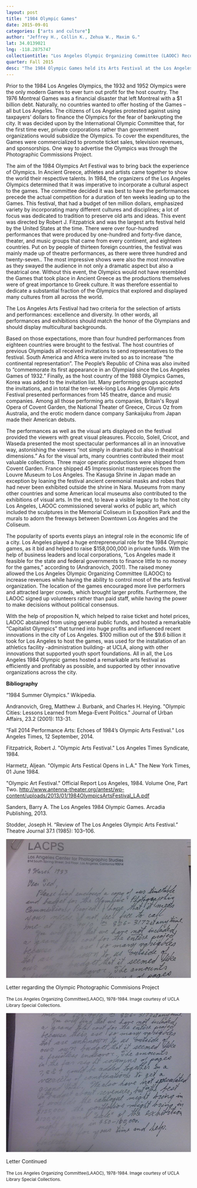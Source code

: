 ```yaml
---
layout: post
title: "1984 Olympic Games"
date: 2015-09-01
categories: ["arts and culture"]
author: "Jeffrey H., Collin K., Zehua W., Maxim G."
lat: 34.0139021
lng: -118.2875747
collectiontitle: "Los Angeles Olympic Organizing Committee (LAOOC) Records, 1978-1984"
quarter: Fall 2015
desc: "The 1984 Olympic Games held its Arts Festival at the Los Angeles Memorial Coliseum."
---
```

Prior to the 1984 Los Angeles Olympics, the 1932 and 1952 Olympics were the only modern Games to ever turn out profit for the host country. The 1976 Montreal Games was a financial disaster that left Montreal with a $1 billion debt. Naturally, no countries wanted to offer hosting of the Games – all but Los Angeles. The citizens of Los Angeles protested against using taxpayers’ dollars to finance the Olympics for the fear of bankrupting the city. It was decided upon by the International Olympic Committee that, for the first time ever, private corporations rather than government organizations would subsidize the Olympics. To cover the expenditures, the Games were commercialized to promote ticket sales, television revenues, and sponsorships. One way to advertise the Olympics was through the Photographic Commissions Project.

The aim of the 1984 Olympics Art Festival was to bring back the experience of Olympics. In Ancient Greece, athletes and artists came together to show the world their respective talents. In 1984, the organizers of the Los Angeles Olympics determined that it was imperative to incorporate a cultural aspect to the games. The committee decided it was best to have the performances precede the actual competition for a duration of ten weeks leading up to the Games. This festival, that had a budget of ten million dollars, emphasized variety by incorporating many different cultures and disciplines; a lot of focus was dedicated to tradition to preserve old arts and ideas. This event was directed by Robert J. Fitzpatrick and was the largest arts festival held by the United States at the time. There were over four-hundred performances that were produced by one-hundred and forty-five dance, theater, and music groups that came from every continent, and eighteen countries. Put on by people of thirteen foreign countries, the festival was mainly made up of theatre performances, as there were three hundred and twenty-seven.. The most impressive shows were also the most innovative as they swayed the audience in not only a dramatic aspect but also a theatrical one. Without this event, the Olympics would not have resembled the Games that took place in Ancient Greece as the productions themselves were of great importance to Greek culture. It was therefore essential to dedicate a substantial fraction of the Olympics that explored and displayed many cultures from all across the world.

The Los Angeles Arts Festival had two criteria for the selection of artists and performances:  excellence and diversity. In other words, all performances and exhibitions should match the honor of the Olympians and should display multicultural backgrounds. 

Based on those expectations, more than four hundred performances from eighteen countries were brought to the festival. The host countries of previous Olympiads all received invitations to send representatives to the festival. South America and Africa were invited so as to increase “the continental representation”. The People’s Republic of China was also invited to “commemorate its first appearance in an Olympiad since the Los Angeles Games of 1932.” Finally, as the host country of the 1988 Olympics Games, Korea was added to the invitation list. Many performing groups accepted the invitations, and in total the ten-week-long Los Angeles Olympic Arts Festival presented performances from 145 theatre, dance and music companies. Among all those performing arts companies, Britain's Royal Opera of Covent Garden, the National Theater of Greece, Circus Oz from Australia, and the erotic modern dance company Sankaijuku from Japan made their American debuts.

The performances as well as the visual arts displayed on the festival provided the viewers with great visual pleasures. Piccolo, Soleil, Cricot, and Waseda presented the most spectacular performances all in an innovative way, astonishing the viewers “not simply in dramatic but also in theatrical dimensions.” As for the visual arts, many countries contributed their most valuable collections. Three major operatic productions were shipped from Covent Garden. France shipped 45 Impressionist masterpieces from the Louvre Museum to Los Angeles. The Kasuga Shrine in Japan made an exception by loaning the festival ancient ceremonial masks and robes that had never been exhibited outside the shrine in Nara. Museums from many other countries and some American local museums also contributed to the exhibitions of visual arts. In the end, to leave a visible legacy to the host city Los Angeles, LAOOC commissioned several works of public art, which included the sculptures in the Memorial Coliseum in Exposition Park and the murals to adorn the freeways between Downtown Los Angeles and the Coliseum.

The popularity of sports events plays an integral role in the economic life of a city. Los Angeles played a huge entrepreneurial role for the 1984 Olympic games, as it bid and helped to raise $158,000,000 in private funds. With the help of business leaders and local corporations, “Los Angeles made it feasible for the state and federal governments to finance little to no money for the games,” according to (Andranovich, 2001). The raised money allowed the Los Angeles Olympic Organizing Committee (LAOOC) to increase revenues while having the ability to control most of the arts festival organization. The location of the games encouraged more live performers and attracted larger crowds, which brought larger profits. Furthermore, the LAOOC signed up volunteers rather than paid staff, while having the power to make decisions without political consensus. 

With the help of proposition N, which helped to raise ticket and hotel prices, LAOOC abstained from using general public funds, and hosted a remarkable “Capitalist Olympics” that turned into huge profits and influenced recent innovations in the city of Los Angeles. $100 million out of the $9.6 billion it took for Los Angeles to host the games, was used for the installation of an athletics facility -administration building- at UCLA, along with other innovations that supported youth sport foundations. All in all, the Los Angeles 1984 Olympic games hosted a remarkable arts festival as efficiently and profitably as possible, and supported by other innovative organizations across the city.


**Bibliography**

“1984 Summer Olympics.” Wikipedia.

Andranovich, Greg, Matthew J. Burbank, and Charles H. Heying. &quot;Olympic Cities: Lessons Learned from Mega-Event Politics.&quot; Journal of Urban Affairs, 23.2 (2001): 113-31.

“Fall 2014 Performance Arts: Echoes of 1984’s Olympic Arts Festival.” Los Angeles Times, 12 September, 2014.

Fitzpatrick, Robert J. &quot;Olympic Arts Festival.&quot; Los Angeles Times Syndicate, 1984.

Harmetz, Aljean. &quot;Olympic Arts Festical Opens in L.A.&quot; The New York Times, 01 June 1984.

&quot;Olympic Art Festival.&quot; Official Report Los Angeles, 1984. Volume One, Part Two. http://www.antenna-theater.org/antest/wp-content/uploads/2013/01/1984OlympicsArtsFestival_LA.pdf

Sanders, Barry A. The Los Angeles 1984 Olympic Games. Arcadia Publishing, 2013.

Stodder, Joseph H. “Review of The Los Angeles Olympic Arts Festival.” Theatre Journal 37.1 (1985): 103–106.


<img src='../images/olympic1.jpg' alt='A letter informing about the Oympics timetable and budgets with the Arts Festival'>
<figcaption><p>Letter regarding the Olympic Photographic Commisions Project</p><p><small>The Los Angeles Organizing Committee(LAAOC), 1978-1984. Image courtesy of UCLA Library Special Collections.</small></p>
<img src='../images/olympic2.jpg' alt='Letter continued regarding the potential grand cost of the Arts Festival'>
<figcaption><p>Letter Continued</p><p><small>The Los Angeles Organizing Committee(LAAOC), 1978-1984. Image courtesy of UCLA Library Special Collections.</small></p>

